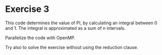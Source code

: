 Exercise 3
==========

This code determines the value of PI, by calculating an integral between 0 and 1. The integral is approximated as a sum of n intervals.

Parallelize the code with OpenMP.

Try also to solve the exercise without using the reduction clause.
